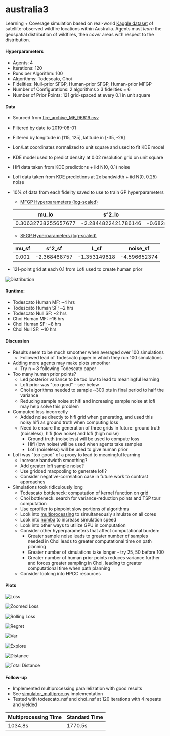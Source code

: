 # australia3

Learning + Coverage simulation based on real-world
[Kaggle dataset](https://www.kaggle.com/carlosparadis/fires-from-space-australia-and-new-zeland)
of satellite-observed wildfire locations within Australia. Agents must
*learn* the geospatial distribution of wildfires,
then *cover* areas with respect to the distribution.

#### Hyperparameters

- Agents: 4
- Iterations: 120
- Runs per Algorithm: 100
- Algorithms: Todescato, Choi
- Fidelities: Null-prior SFGP, Human-prior SFGP, Human-prior MFGP
- Number of Configurations: 2 algorithms x 3 fidelities = 6
- Number of Prior Points: 121 grid-spaced at every 0.1 in unit square

#### Data

- Sourced from [fire_archive_M6_96619.csv](../Kaggle/AustralianWildfires/fire_archive_M6_96619.csv)
- Filtered by date to 2019-08-01
- Filtered by longitude in [115, 125], latitude in [-35, -29]
- Lon/Lat coordinates normalized to unit square and used to fit KDE model
- KDE model used to predict density at 0.02 resolution grid on unit square
- Hifi data taken from KDE predictions + iid N(0, 0.1) noise
- Lofi data taken from KDE predictions at 2x bandwidth + iid N(0, 0.25) noise
- 10% of data from each fidelity saved to use to train GP hyperparameters
    - [MFGP Hyperparameters (log-scaled)](australia3_mf_hyp.csv)
    
    |mu_lo|s^2_lo|L_lo|mu_hi|s^2_hi|L_hi|rho|noise_lo|noise_hi|
    |---|---|---|---|---|---|---|---|---|
    |0.30632738255657677|-2.2844822421786146|-0.6828871782945511|-0.007637936566648297|-3.82306537242193|-1.8282993756656656|-0.5377241285119335|-2.821156165254181|-4.687873305436609|

    - [SFGP Hyperparameters (log-scaled)](australia3_sf_hyp.csv)
    
    |mu_sf|s^2_sf|L_sf|noise_sf|
    |---|---|---|---|
    |0.001|-2.368468757|-1.353149618|-4.596652374|

    
- 121-point grid at each 0.1 from Lofi used to create human prior

![Distribution](../Images/australia3_distribution.png)

#### Runtime:
- Todescato Human MF: ~4 hrs
- Todescato Human SF: ~2 hrs
- Todescato Null SF: ~2 hrs
- Choi Human MF: ~16 hrs
- Choi Human SF: ~8 hrs
- Choi Null SF: ~10 hrs

#### Discussion
- Results seem to be much smoother when averaged over 100 simulations
    - Followed lead of Todescato paper in which they run 100 simulations
- Adding more agents may make plots smoother
    - Try n = 8 following Todescato paper
- Too many human prior points?
    - Led posterior variance to be too low to lead to meaningful learning
    - Lofi prior was "too good" - see below
    - Choi algorithms needed to sample ~300 pts in final period to half the variance
    - Reducing sample noise at hifi and increasing sample noise at lofi
    may help solve this problem
- Computed loss incorrectly
    - Added noise directly to hifi grid when generating, and used this noisy
    hifi as ground truth when computing loss
    - Need to ensure the generation of three grids in future: ground
    truth (noiseless), hifi (low noise) and lofi (high noise)
        - Ground truth (noiseless) will be used to compute loss
        - Hifi (low noise) will be used when agents take samples
        - Lofi (noiseless) will be used to give human prior
- Lofi was "too good" of a proxy to lead to meaningful learning
    - Increase bandwidth smoothing?
    - Add greater lofi sample noise?
    - Use gridded maxpooling to generate lofi?
    - Consider negative-correlation case in future work to contrast approaches
- Simulations took ridiculously long
    - Todescato bottleneck: computation of kernel function on grid
    - Choi bottleneck: search for variance-reduction points and TSP tour
    computation
    - Use cprofiler to pinpoint slow portions of algorithms
    - Look into 
    [multiprocessing](https://medium.com/python-experiments/parallelising-in-python-mutithreading-and-mutiprocessing-with-practical-templates-c81d593c1c49)
    to simultaneously simulate on all cores
    - Look into
    [numba](http://numba.pydata.org/)
    to increase simulation speed
    - Look into other ways to utilize GPU in computation
    - Consider other hyperparameters that affect computational burden:
        - Greater sample noise leads to greater number of samples needed in
        Choi leads to greater computational time on path planning
        - Greater number of simulations take longer - try 25, 50 before 100
        - Greater number of human prior points reduces variance further and
        forces greater sampling in Choi, leading to greater computational
        time when path planning
    - Consider looking into HPCC resources

    
#### Plots
    
![Loss](../Images/australia3_loss.png)

![Zoomed Loss](../Images/australia3_loss_zoomed.png)

![Rolling Loss](../Images/australia3_loss_rolling.png)

![Regret](../Images/australia3_regret.png)

![Var](../Images/australia3_var.png)

![Explore](../Images/australia3_explore.png)

![Distance](../Images/australia3_dist.png)

![Total Distance](../Images/australia3_total_dist.png)

#### Follow-up
- Implemented multiprocessing parallelization with good results
- See [simulator_multiproc.py](../runner.py) implementation
- Tested with todescato_nsf and choi_nsf at 120 iterations with 4 repeats and yielded

| Multiprocessing Time | Standard Time |
| --- | --- |
| 1034.8s | 1770.5s|